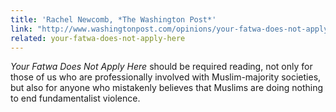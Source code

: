 ```yaml
---
title: 'Rachel Newcomb, *The Washington Post*'
link: "http://www.washingtonpost.com/opinions/your-fatwa-does-not-apply-here-untold-stories-from-the-fight-against-muslim-fundamentalism-by-karima-bennoune/2013/09/20/c5904666-090f-11e3-9941-6711ed662e71_story.html"
related: your-fatwa-does-not-apply-here
---
```

_Your Fatwa Does Not Apply Here_ should be required reading, not only for those of us who are professionally involved with Muslim-majority societies, but also for anyone who mistakenly believes that Muslims are doing nothing to end fundamentalist violence.
